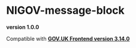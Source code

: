 # NIGOV-message-block
**version 1.0.0**

Compatible with [**GOV.UK Frontend version 3.14.0**](https://github.com/alphagov/govuk-frontend)

